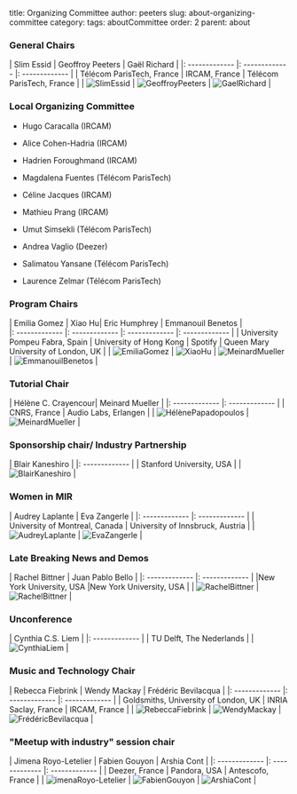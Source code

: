 title: Organizing Committee
author: peeters
slug: about-organizing-committee
category:
tags: aboutCommittee
order: 2
parent: about

### General Chairs

| Slim Essid |  Geoffroy Peeters | Gaël Richard  |
|: -------------   |: ------------- |: ------------- |
| Télécom ParisTech, France | IRCAM, France | Télécom ParisTech, France |
| ![SlimEssid]({filename}/images/organizing/people_slimessid_200.png) | ![GeoffroyPeeters]({filename}/images/organizing/people_geoffroypeeters_200.png) | ![GaelRichard]({filename}/images/organizing/people_gaelrichard_200.png) |

### Local Organizing Committee

- Hugo Caracalla (IRCAM)
- Alice Cohen-Hadria (IRCAM)
- Hadrien Foroughmand (IRCAM)
- Magdalena Fuentes (Télécom ParisTech)
- Céline Jacques  (IRCAM)
- Mathieu Prang (IRCAM)
- Umut Simsekli (Télécom ParisTech)
- Andrea Vaglio (Deezer)
- Salimatou Yansane (Télécom ParisTech)
- Laurence Zelmar (Télécom ParisTech)

### Program Chairs

| Emilia Gomez | Xiao Hu| Eric Humphrey | Emmanouil Benetos |  
|: -------------   |: ------------- |: ------------- |: ------------- |
| University Pompeu Fabra, Spain | University of Hong Kong | Spotify | Queen Mary University of London, UK |
| ![EmiliaGomez]({filename}/images/organizing/people_gomez_200.png) | ![XiaoHu]({filename}/images/organizing/people_xiaoxhu_200.jpg) | ![MeinardMueller]({filename}/images/organizing/people_humphrey_200.jpg) | ![EmmanouilBenetos]({filename}/images/organizing/people_benetos_200.jpg) |

### Tutorial Chair

| Hélène C. Crayencour| Meinard Mueller |
|: -------------   |: -------------   |
| CNRS, France | Audio Labs, Erlangen |
| ![HélènePapadopoulos]({filename}/images/organizing/unknown_200.png) | ![MeinardMueller]({filename}/images/organizing/people_mueller_200.jpg) |

### Sponsorship chair/ Industry Partnership

| Blair Kaneshiro |
|: -------------   |
| Stanford University, USA |
| ![BlairKaneshiro]({filename}/images/organizing/people_kaneshiro_200.jpg) |

### Women in MIR

| Audrey Laplante | Eva Zangerle |
|: -------------   |: -------------   |
| University of Montreal, Canada |  University of Innsbruck, Austria |
| ![AudreyLaplante]({filename}/images/organizing/people_laplante_200.jpg) | ![EvaZangerle]({filename}/images/organizing/people_zangerle_200.jpg) |


### Late Breaking News and Demos

| Rachel Bittner | Juan Pablo Bello |
|: -------------   |: ------------- |
|New York University, USA |New York University, USA |
| ![RachelBittner]({filename}/images/organizing/people_bittner_200.jpg) | ![RachelBittner]({filename}/images/organizing/people_bello_200.png) |

### Unconference

| Cynthia C.S. Liem |
|: -------------   |
| TU Delft, The Nederlands |
| ![CynthiaLiem]({filename}/images/organizing/people_liem_200.png) |

### Music and Technology Chair

| Rebecca Fiebrink | Wendy Mackay |  Frédéric Bevilacqua |
|: -------------   |: -------------   |: -------------   |
| Goldsmiths, University of London, UK | INRIA Saclay, France | IRCAM, France |
| ![RebeccaFiebrink]({filename}/images/organizing/people_fiebrink_200.png) | ![WendyMackay]({filename}/images/organizing/people_mackay_200.jpg) | ![FrédéricBevilacqua]({filename}/images/organizing/unknown_200.png) |

### "Meetup with industry" session chair

| Jimena Royo-Letelier | Fabien Gouyon | Arshia Cont |
|: -------------   |: -------------   |: -------------   |
| Deezer, France | Pandora, USA | Antescofo, France |
| ![imenaRoyo-Letelier]({filename}/images/organizing/people_jimena_200.png) | ![FabienGouyon]({filename}/images/organizing/people_gouyon_200.jpg) | ![ArshiaCont]({filename}/images/organizing/people_cont_200.jpg) |
